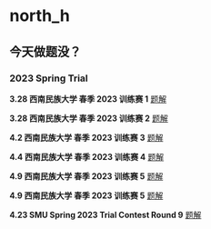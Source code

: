 # north_h

## 今天做题没？


### 2023 Spring Trial
**3.28 西南民族大学 春季 2023 训练赛 1**
[题解](https://blog.nowcoder.net/n/27a23a05a5094a47bf1c8b108ee15ee9)

**3.28 西南民族大学 春季 2023 训练赛 2**
[题解](https://blog.nowcoder.net/n/77ec028264634b84ad3bbc7c035e72fa)

**4.2 西南民族大学 春季 2023 训练赛 3**
[题解](https://blog.nowcoder.net/n/d327851ab58f4452899286d3259d09a8)

**4.4  西南民族大学 春季 2023 训练赛 4**
[题解](https://blog.nowcoder.net/n/f7e8df3b304041a390268accf7fef986)

**4.9  西南民族大学 春季 2023 训练赛 5**
[题解](https://blog.nowcoder.net/n/a72340ff56ad4146a81de5c1d6ece02c)

**4.9  西南民族大学 春季 2023 训练赛 5**
[题解](https://blog.nowcoder.net/n/a72340ff56ad4146a81de5c1d6ece02c)

**4.23  SMU Spring 2023 Trial Contest Round 9**
[题解](https://blog.nowcoder.net/n/86d4c86ffbdf416a8ee7ca168055cb2c) 
